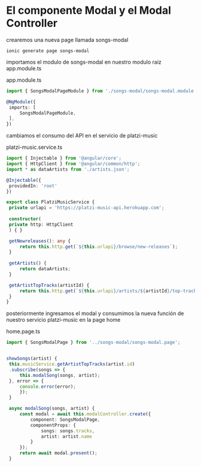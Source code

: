 # El componente Modal y el Modal Controller

crearemos una nueva page llamada songs-modal

```
ionic generate page songs-modal
```

importamos el modulo de songs-modal en nuestro modulo raiz app.module.ts

app.module.ts
```ts
import { SongsModalPageModule } from './songs-modal/songs-modal.module';

@NgModule({
 imports: [
	 SongsModalPageModule,
 ],
})
```

cambiamos el consumo del API en el servicio de platzi-music

platzi-music.service.ts
```ts
import { Injectable } from '@angular/core';
import { HttpClient } from '@angular/common/http';
import * as dataArtists from './artists.json';

@Injectable({
 providedIn: 'root'
})

export class PlatziMusicService {
 private urlapi = 'https://platzi-music-api.herokuapp.com';
 
 constructor(
 private http: HttpClient
 ) { }

 getNewreleases(): any {
	 return this.http.get(`${this.urlapi}/browse/new-releases`);
 }
 
 getArtists() {
	 return dataArtists;
 }

 getArtistTopTracks(artistId) {
	 return this.http.get(`${this.urlapi}/artists/${artistId}/top-tracks?country=EC`);
 }
}
```

posteriormente ingresamos el modal y consumimos la nueva función de nuestro servicio platzi-music en la page home

home.page.ts
```ts
import { SongsModalPage } from '../songs-modal/songs-modal.page';


showSongs(artist) {
 this.musicService.getArtistTopTracks(artist.id)
 .subscribe(songs => {
	 this.modalSong(songs, artist);
 }, error => {
	 console.error(error);
	 });
 }

 async modalSong(songs, artist) {
	 const modal = await this.modalController.create({
		 component: SongsModalPage,
		 componentProps: {
			 songs: songs.tracks,
			 artist: artist.name
		 }
	 });
	 return await modal.present();
 }
```